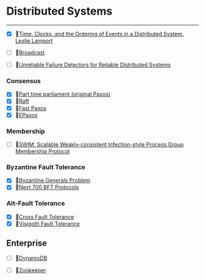 # Distributed Systems

---

- [x] 📄[Time, Clocks, and the Ordering of Events in a Distributed System, Leslie Lamport](https://lamport.azurewebsites.net/pubs/time-clocks.pdf)
- [ ] 📄[Broadcast](https://ecommons.cornell.edu/bitstream/handle/1813/6207/94-1425.pdf)
- [ ] 📄[Unreliable Failure Detectors for Reliable Distributed Systems](https://ecommons.cornell.edu/bitstream/handle/1813/7192/95-1535.pdf)


### Consensus

- [x] 📄[Part time parliament (original Paxos)](https://lamport.azurewebsites.net/pubs/lamport-paxos.pdf)
- [x] 📄[Raft](https://web.stanford.edu/~ouster/cgi-bin/papers/raft-atc14)
- [x] 📄[Fast Paxos](https://www.microsoft.com/en-us/research/wp-content/uploads/2016/02/tr-2005-112.pdf)
- [x] 📄[EPaxos](https://www.cs.cmu.edu/~dga/papers/epaxos-sosp2013.pdf)

### Membership

- [ ] 📄[SWIM: Scalable Weakly-consistent Infection-style Process Group Membership Protocol](https://research.cs.cornell.edu/projects/Quicksilver/public_pdfs/SWIM.pdf)

### Byzantine Fault Tolerance

- [x] 📄[Byzantine Generals Problem](https://lamport.azurewebsites.net/pubs/byz.pdf)
- [x] 📄[Next 700 BFT Protocols](#http://vukolic.com/700-Eurosys.pdf)

### Alt-Fault Tolerance

- [x] 📄[Cross Fault Tolerance](https://www.usenix.org/system/files/conference/osdi16/osdi16-liu.pdf)
- [x] 📄[Visigoth Fault Tolerance](https://www.gsd.inesc-id.pt/~rodrigo/vft_eurosys15.pdf)

## Enterprise

- [ ] 📄[DynamoDB](#https://www.allthingsdistributed.com/files/amazon-dynamo-sosp2007.pdf)
- [ ] 📄[Zookeeper](#https://static.usenix.org/event/atc10/tech/full_papers/Hunt.pdf)




 

